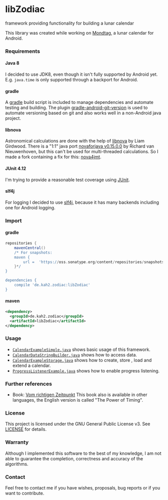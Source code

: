 # libZodiac
framework providing functionality for building a lunar calendar

This library was created while working on [Mondtag](https://github.com/kahles/mondtag), a lunar calendar for Android.

### Requirements

#### Java 8
I decided to use JDK8, even though it isn't fully supported by Android yet. E.g. `java.time` is only supported through a backport for 
Android.

#### gradle
A [gradle](https://gradle.org) build script is included to manage dependencies and automate testing and building. The plugin 
[gradle-android-git-version](https://github.com/gladed/gradle-android-git-version) is used to automate versioning based on git and also 
works well in a non-Android java project.

#### libnova
Astronomical calculations are done with the help of [libnova](http://libnova.sourceforge.net/) by Liam Girdwood.
There is a "1:1" java port [novaforjava v0.15.0.0](http://novaforjava.sourceforge.net/) by Richard van Nieuwenhoven, but this can't be used
for multi-threaded calculations.
So I made a fork containing a fix for this: [nova4jmt](https://github.com/kahles/nova4jmt).

#### JUnit 4.12
I'm trying to provide a reasonable test coverage using [JUnit](http://junit.org).

#### slf4j
For logging I decided to use [slf4j](http://www.slf4j.org/), because it has many backends including one for Android logging.

### Import
#### gradle
```groovy
repositories {
    mavenCentral()
    /* For snapshots:
    maven {
        url =  'https://oss.sonatype.org/content/repositories/snapshots/'
    }*/
}

dependencies {
    compile 'de.kah2.zodiac:libZodiac'
}
```

#### maven
```xml
<dependency>
  <groupId>de.kah2.zodiac</groupId>
  <artifactId>libZodiac</artifactId>
</dependency>
```

### Usage
- [`CalendarExampleSimple.java`](src/test/java/de/kah2/libZodiac/example/CalendarExampleSimple.java) shows basic usage of this framework.
- [`CalendarDataStringBuilder.java`](src/test/java/de/kah2/libZodiac/example/CalendarDataStringBuilder.java) shows how to access data. 
- [`CalendarExampleStorage.java`](src/test/java/de/kah2/libZodiac/example/CalendarExampleStorage.java) shows how to create, store , load and
extend a calendar.
- [`ProgressListenerExample.java`](src/test/java/de/kah2/libZodiac/example/ProgressListenerExample.java) shows how to enable progress 
listening.

### Further references
- Book: [Vom richtigen Zeitpunkt](http://www.paungger-poppe.com/index.php/de/publikationen/unsere-buecher/vom-richtigen-zeitpunkt) This book
also is available in other languages, the English version is called "The Power of Timing".

### License
This project is licensed under the GNU General Public License v3. See [LICENSE](LICENSE) for details.

### Warranty
Although I implemented this software to the best of my knowledge, I am not able to guarantee the completion, correctness and accuracy of the
algorithms.

### Contact
Feel free to contact me if you have wishes, proposals, bug reports or if you want to contribute.
